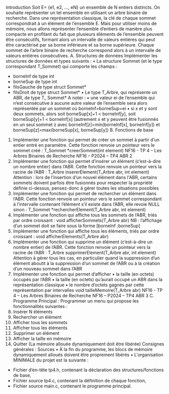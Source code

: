 Introduction
Soit E= {e1, e2, …, eN} un ensemble de N entiers distincts. On souhaite représenter un tel ensemble
en utilisant un arbre binaire de recherche.
Dans une représentation classique, la clé de chaque sommet correspondrait à un élément de
l’ensemble E.
Mais pour utiliser moins de mémoire, nous allons représenter l’ensemble d’entiers de manière
plus compacte en profitant du fait que plusieurs éléments de l’ensemble peuvent être consécutifs,
formant alors un intervalle de valeurs entières qui peut être caractérisé par sa borne inférieure
et sa borne supérieure. Chaque sommet de l’arbre binaire de recherche correspond alors à un
intervalle de valeurs entières consécutives.
A. Structures de données
Implémenter les structures de données et types suivants :
• La structure Sommet (et le type correspondant T_Sommet) qui comporte les champs :
- borneInf de type int
- borneSup de type int
- filsGauche de type struct Sommet*
- filsDroit de type struct Sommet*
• Le type T_Arbre, qui représente un ABR, de type T_ Sommet*
A noter :
▪ une valeur ei de l’ensemble qui n’est consécutive à aucune autre valeur de l’ensemble sera
alors représentée par un sommet où borneInf=borneSup=ei
▪ si x et y sont deux sommets, alors soit borneSup[x]+1 < borneInf[y], soit borneSup[y]+1 <
borneInf[x] (autrement x et y peuvent être fusionnés en un seul sommet z avec
borneInf[z]=min(borneInf[x], borneInf[y]) et borneSup[z]=max(borneSup[x], borneSup[y])
B. Fonctions de base
1. Implémenter une fonction qui permet de créer un sommet à partir d’un entier entré en
paramètre. Cette fonction renvoie un pointeur vers le sommet créé :
T_Sommet *creerSommet(int element)
NF16 - TP 4 – Les Arbres Binaires de Recherche
NF16 – P2024 – TP4 ABR 2
2. Implémenter une fonction qui permet d’insérer un élément (c’est-à-dire un nombre entier)
dans l’ABR. Cette fonction renvoie un pointeur vers la racine de l’ABR :
T_Arbre insererElement(T_Arbre abr, int element)
Attention : lors de l’insertion d’un nouvel élément dans l'ABR, certains sommets doivent
parfois être fusionnés pour respecter la propriété définie ci-dessus, pensez-donc à gérer
toutes les situations possibles
3. Implémenter une fonction qui permet de rechercher un élément dans l’ABR. Cette fonction
renvoie un pointeur vers le sommet correspondant à l’intervalle contenant l’élément s’il
existe dans l’ABR, elle revoie NULL sinon :
T_Sommet *rechercherElement(T_Arbre abr, int element)
4. Implémenter une fonction qui affiche tous les sommets de l’ABR, triés par ordre croissant :
void afficherSommets(T_Arbre abr)
NB : l’affichage d’un sommet doit se faire sous la forme [borneInf ;borneSup]
5. Implémenter une fonction qui affiche tous les éléments, triés par ordre croissant :
void afficherElements(T_Arbre abr)
6. Implémenter une fonction qui supprime un élément (c’est-à-dire un nombre entier) de
l’ABR. Cette fonction renvoie un pointeur vers la racine de l’ABR :
T_Arbre supprimerElement(T_Arbre abr, int element)
Attention à gérer tous les cas, en particulier quand la suppression d’un élément aboutit à la
suppression d’un sommet de l’ABR ou à la création d’un nouveau sommet dans l’ABR
7. Implémenter une fonction qui permet d’afficher
▪ la taille (en octets) occupés par l’ABR
▪ la taille (en octets) qu’aurait occupé un ABR dans la représentation classique
▪ le nombre d’octets gagnés par cette représentation par intervalles
void tailleMemoire(T_Arbre abr)
NF16 - TP 4 – Les Arbres Binaires de Recherche
NF16 – P2024 – TP4 ABR 3
C. Programme Principal :
Programmer un menu qui propose les fonctionnalités suivantes :
1. Insérer N éléments
2. Rechercher un élément
3. Afficher tous les sommets
4. Afficher tous les éléments
5. Supprimer un élément
6. Afficher la taille en mémoire
7. Quitter (La mémoire allouée dynamiquement doit être libérée)
Consignes générales :
Sources
• À la fin du programme, les blocs de mémoire dynamiquement alloués doivent être proprement
libérés
• L'organisation MINIMALE du projet est la suivante :
- Fichier d’en-tête tp4.h, contenant la déclaration des structures/fonctions de base,
- Fichier source tp4.c, contenant la définition de chaque fonction,
- Fichier source main.c, contenant le programme principal.
